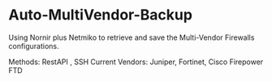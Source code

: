 # Auto-MultiVendor-Backup
Using Nornir plus Netmiko to retrieve and save the Multi-Vendor Firewalls configurations. 

Methods: RestAPI , SSH
Current Vendors: Juniper, Fortinet, Cisco Firepower FTD
